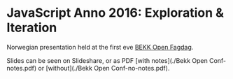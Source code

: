 # JavaScript Anno 2016: Exploration & Iteration

Norwegian presentation held at the first eve [BEKK Open Fagdag](http://open.bekk.no/).

Slides can be seen on Slideshare, or as PDF [with notes](./Bekk Open Conf-notes.pdf)
or [without](./Bekk Open Conf-no-notes.pdf).
